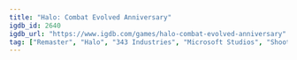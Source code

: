 ```yaml
---
title: "Halo: Combat Evolved Anniversary"
igdb_id: 2640
igdb_url: "https://www.igdb.com/games/halo-combat-evolved-anniversary"
tag: ["Remaster", "Halo", "343 Industries", "Microsoft Studios", "Shooter", "Single player", "Multiplayer", "Co-operative", "Split screen", "First person", "Action", "Science fiction", "Warfare"]
---
```

